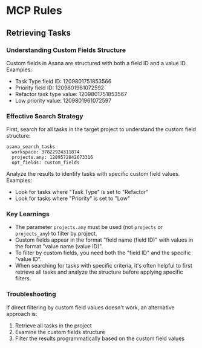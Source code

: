 # MCP Rules

## Retrieving Tasks

### Understanding Custom Fields Structure
Custom fields in Asana are structured with both a field ID and a value ID. Examples:
* Task Type field ID: 1209801751853566
* Priority field ID: 1209801961072592
* Refactor task type value: 1209801751853567
* Low priority value: 1209801961072597

### Effective Search Strategy
First, search for all tasks in the target project to understand the custom field structure:
```asana
asana_search_tasks
  workspace: 37822924311874
  projects.any: 1209572842673316
  opt_fields: custom_fields
```
Analyze the results to identify tasks with specific custom field values. Examples:
* Look for tasks where "Task Type" is set to "Refactor"
* Look for tasks where "Priority" is set to "Low"

### Key Learnings
* The parameter `projects.any` must be used (not `projects` or `projects_any`) to filter by project.
* Custom fields appear in the format "field name (field ID)" with values in the format "value name (value ID)".
* To filter by custom fields, you need both the "field ID" and the specific "value ID".
* When searching for tasks with specific criteria, it's often helpful to first retrieve all tasks and analyze the structure before applying specific filters.

### Troubleshooting
If direct filtering by custom field values doesn't work, an alternative approach is:

1. Retrieve all tasks in the project
2. Examine the custom fields structure
3. Filter the results programmatically based on the custom field values